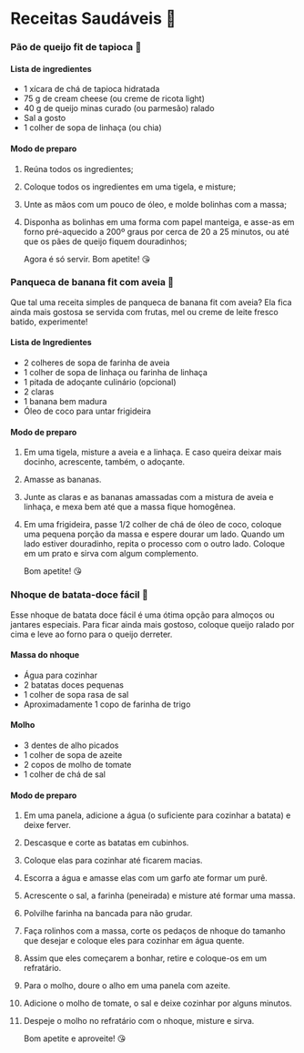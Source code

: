 # Receitas Saudáveis :green_salad:



### Pão de queijo fit de tapioca :cheese:

#### 	Lista de ingredientes

- 1 xícara de chá de tapioca hidratada
- 75 g de cream cheese (ou creme de ricota light)
- 40 g de queijo minas curado (ou parmesão) ralado
- Sal a gosto
- 1 colher de sopa de linhaça (ou chia)

#### 	Modo de preparo

1. Reúna todos os ingredientes;

2. Coloque todos os ingredientes em uma tigela, e misture;

3. Unte as mãos com um pouco de óleo, e molde bolinhas com a massa;

4. Disponha as bolinhas em uma forma com papel manteiga, e asse-as em forno pré-aquecido a 200º graus por cerca de 20 a 25 minutos, ou até que os pães de queijo fiquem douradinhos;

   

   Agora é só servir. Bom apetite! :kissing_heart:

   

### Panqueca de banana fit com aveia :banana:

Que tal uma receita simples de panqueca de banana fit com aveia? Ela fica ainda mais gostosa se servida com frutas, mel ou creme de leite fresco batido, experimente!

#### 	Lista de Ingredientes

- 2 colheres de sopa de farinha de aveia
- 1 colher de sopa de linhaça ou farinha de linhaça
- 1 pitada de adoçante culinário (opcional)
- 2 claras
- 1 banana bem madura
- Óleo de coco para untar frigideira

#### 	Modo de preparo

1. Em uma tigela, misture a aveia e a linhaça. E caso queira deixar mais docinho, acrescente, também, o adoçante.

2. Amasse as bananas.

3. Junte as claras e as bananas amassadas com a mistura de aveia e linhaça, e mexa bem até que a massa fique homogênea.

4. Em uma frigideira, passe 1/2 colher de chá de óleo de coco, coloque uma pequena porção da massa e espere dourar um lado. Quando um lado estiver douradinho, repita o processo com o outro lado. Coloque em um prato e sirva com algum complemento.

   

   Bom apetite! :kissing_heart:





### Nhoque de batata-doce fácil :potato:

Esse nhoque de batata doce fácil é uma ótima opção para almoços ou jantares especiais. Para ficar ainda mais gostoso, coloque queijo ralado por cima e leve ao forno para o queijo derreter.

#### 	Massa do nhoque

- Água para cozinhar
- 2 batatas doces pequenas
- 1 colher de sopa rasa de sal
- Aproximadamente 1 copo de farinha de trigo

#### 	Molho

- 3 dentes de alho picados
- 1 colher de sopa de azeite
- 2 copos de molho de tomate
- 1 colher de chá de sal

#### 	Modo de preparo

1. Em uma panela, adicione a água (o suficiente para cozinhar a batata) e deixe ferver.

2. Descasque e corte as batatas em cubinhos.

3. Coloque elas para cozinhar até ficarem macias.

4. Escorra a água e amasse elas com um garfo ate formar um purê.

5. Acrescente o sal, a farinha (peneirada) e misture até formar uma massa.

6. Polvilhe farinha na bancada para não grudar.

7. Faça rolinhos com a massa, corte os pedaços de nhoque do tamanho que desejar e coloque eles para cozinhar em água quente.

8. Assim que eles começarem a bonhar, retire e coloque-os em um refratário.

9. Para o molho, doure o alho em uma panela com azeite.

10. Adicione o molho de tomate, o sal e deixe cozinhar por alguns minutos.

11. Despeje o molho no refratário com o nhoque, misture e sirva.

    

    Bom apetite e aproveite! :kissing_heart:

